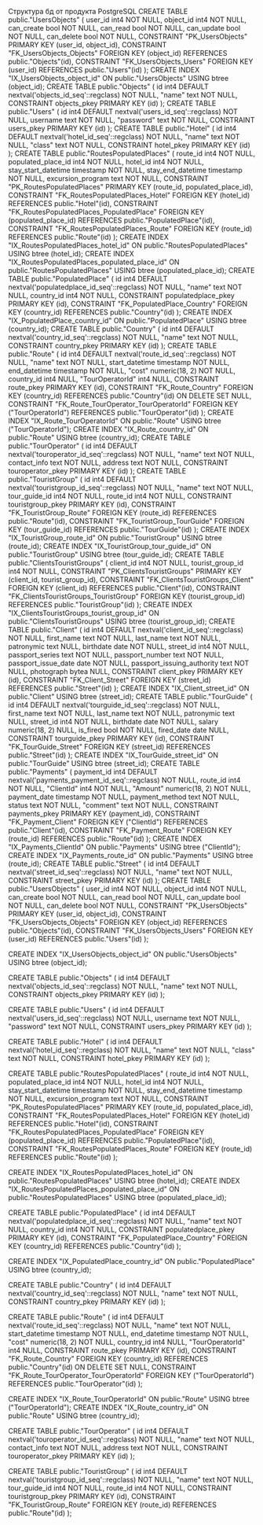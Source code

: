 Структура бд от продукта PostgreSQL 
CREATE TABLE public."UsersObjects" (
	user_id int4 NOT NULL,
	object_id int4 NOT NULL,
	can_create bool NOT NULL,
	can_read bool NOT NULL,
	can_update bool NOT NULL,
	can_delete bool NOT NULL,
	CONSTRAINT "PK_UsersObjects" PRIMARY KEY (user_id, object_id),
	CONSTRAINT "FK_UsersObjects_Objects" FOREIGN KEY (object_id) REFERENCES public."Objects"(id),
	CONSTRAINT "FK_UsersObjects_Users" FOREIGN KEY (user_id) REFERENCES public."Users"(id)
);
CREATE INDEX "IX_UsersObjects_object_id" ON public."UsersObjects" USING btree (object_id);
CREATE TABLE public."Objects" (
	id int4 DEFAULT nextval('objects_id_seq'::regclass) NOT NULL,
	"name" text NOT NULL,
	CONSTRAINT objects_pkey PRIMARY KEY (id)
);
CREATE TABLE public."Users" (
	id int4 DEFAULT nextval('users_id_seq'::regclass) NOT NULL,
	username text NOT NULL,
	"password" text NOT NULL,
	CONSTRAINT users_pkey PRIMARY KEY (id)
);
CREATE TABLE public."Hotel" (
	id int4 DEFAULT nextval('hotel_id_seq'::regclass) NOT NULL,
	"name" text NOT NULL,
	"class" text NOT NULL,
	CONSTRAINT hotel_pkey PRIMARY KEY (id)
);
CREATE TABLE public."RoutesPopulatedPlaces" (
	route_id int4 NOT NULL,
	populated_place_id int4 NOT NULL,
	hotel_id int4 NOT NULL,
	stay_start_datetime timestamp NOT NULL,
	stay_end_datetime timestamp NOT NULL,
	excursion_program text NOT NULL,
	CONSTRAINT "PK_RoutesPopulatedPlaces" PRIMARY KEY (route_id, populated_place_id),
	CONSTRAINT "FK_RoutesPopulatedPlaces_Hotel" FOREIGN KEY (hotel_id) REFERENCES public."Hotel"(id),
	CONSTRAINT "FK_RoutesPopulatedPlaces_PopulatedPlace" FOREIGN KEY (populated_place_id) REFERENCES public."PopulatedPlace"(id),
	CONSTRAINT "FK_RoutesPopulatedPlaces_Route" FOREIGN KEY (route_id) REFERENCES public."Route"(id)
);
CREATE INDEX "IX_RoutesPopulatedPlaces_hotel_id" ON public."RoutesPopulatedPlaces" USING btree (hotel_id);
CREATE INDEX "IX_RoutesPopulatedPlaces_populated_place_id" ON public."RoutesPopulatedPlaces" USING btree (populated_place_id);
CREATE TABLE public."PopulatedPlace" (
	id int4 DEFAULT nextval('populatedplace_id_seq'::regclass) NOT NULL,
	"name" text NOT NULL,
	country_id int4 NOT NULL,
	CONSTRAINT populatedplace_pkey PRIMARY KEY (id),
	CONSTRAINT "FK_PopulatedPlace_Country" FOREIGN KEY (country_id) REFERENCES public."Country"(id)
);
CREATE INDEX "IX_PopulatedPlace_country_id" ON public."PopulatedPlace" USING btree (country_id);
CREATE TABLE public."Country" (
	id int4 DEFAULT nextval('country_id_seq'::regclass) NOT NULL,
	"name" text NOT NULL,
	CONSTRAINT country_pkey PRIMARY KEY (id)
);
CREATE TABLE public."Route" (
	id int4 DEFAULT nextval('route_id_seq'::regclass) NOT NULL,
	"name" text NOT NULL,
	start_datetime timestamp NOT NULL,
	end_datetime timestamp NOT NULL,
	"cost" numeric(18, 2) NOT NULL,
	country_id int4 NULL,
	"TourOperatorId" int4 NULL,
	CONSTRAINT route_pkey PRIMARY KEY (id),
	CONSTRAINT "FK_Route_Country" FOREIGN KEY (country_id) REFERENCES public."Country"(id) ON DELETE SET NULL,
	CONSTRAINT "FK_Route_TourOperator_TourOperatorId" FOREIGN KEY ("TourOperatorId") REFERENCES public."TourOperator"(id)
);
CREATE INDEX "IX_Route_TourOperatorId" ON public."Route" USING btree ("TourOperatorId");
CREATE INDEX "IX_Route_country_id" ON public."Route" USING btree (country_id);
CREATE TABLE public."TourOperator" (
	id int4 DEFAULT nextval('touroperator_id_seq'::regclass) NOT NULL,
	"name" text NOT NULL,
	contact_info text NOT NULL,
	address text NOT NULL,
	CONSTRAINT touroperator_pkey PRIMARY KEY (id)
);
CREATE TABLE public."TouristGroup" (
	id int4 DEFAULT nextval('touristgroup_id_seq'::regclass) NOT NULL,
	"name" text NOT NULL,
	tour_guide_id int4 NOT NULL,
	route_id int4 NOT NULL,
	CONSTRAINT touristgroup_pkey PRIMARY KEY (id),
	CONSTRAINT "FK_TouristGroup_Route" FOREIGN KEY (route_id) REFERENCES public."Route"(id),
	CONSTRAINT "FK_TouristGroup_TourGuide" FOREIGN KEY (tour_guide_id) REFERENCES public."TourGuide"(id)
);
CREATE INDEX "IX_TouristGroup_route_id" ON public."TouristGroup" USING btree (route_id);
CREATE INDEX "IX_TouristGroup_tour_guide_id" ON public."TouristGroup" USING btree (tour_guide_id);
CREATE TABLE public."ClientsTouristGroups" (
	client_id int4 NOT NULL,
	tourist_group_id int4 NOT NULL,
	CONSTRAINT "PK_ClientsTouristGroups" PRIMARY KEY (client_id, tourist_group_id),
	CONSTRAINT "FK_ClientsTouristGroups_Client" FOREIGN KEY (client_id) REFERENCES public."Client"(id),
	CONSTRAINT "FK_ClientsTouristGroups_TouristGroup" FOREIGN KEY (tourist_group_id) REFERENCES public."TouristGroup"(id)
);
CREATE INDEX "IX_ClientsTouristGroups_tourist_group_id" ON public."ClientsTouristGroups" USING btree (tourist_group_id);
CREATE TABLE public."Client" (
	id int4 DEFAULT nextval('client_id_seq'::regclass) NOT NULL,
	first_name text NOT NULL,
	last_name text NOT NULL,
	patronymic text NULL,
	birthdate date NOT NULL,
	street_id int4 NOT NULL,
	passport_series text NOT NULL,
	passport_number text NOT NULL,
	passport_issue_date date NOT NULL,
	passport_issuing_authority text NOT NULL,
	photograph bytea NULL,
	CONSTRAINT client_pkey PRIMARY KEY (id),
	CONSTRAINT "FK_Client_Street" FOREIGN KEY (street_id) REFERENCES public."Street"(id)
);
CREATE INDEX "IX_Client_street_id" ON public."Client" USING btree (street_id);
CREATE TABLE public."TourGuide" (
	id int4 DEFAULT nextval('tourguide_id_seq'::regclass) NOT NULL,
	first_name text NOT NULL,
	last_name text NOT NULL,
	patronymic text NULL,
	street_id int4 NOT NULL,
	birthdate date NOT NULL,
	salary numeric(18, 2) NULL,
	is_fired bool NOT NULL,
	fired_date date NULL,
	CONSTRAINT tourguide_pkey PRIMARY KEY (id),
	CONSTRAINT "FK_TourGuide_Street" FOREIGN KEY (street_id) REFERENCES public."Street"(id)
);
CREATE INDEX "IX_TourGuide_street_id" ON public."TourGuide" USING btree (street_id);
CREATE TABLE public."Payments" (
	payment_id int4 DEFAULT nextval('payments_payment_id_seq'::regclass) NOT NULL,
	route_id int4 NOT NULL,
	"ClientId" int4 NOT NULL,
	"Amount" numeric(18, 2) NOT NULL,
	payment_date timestamp NOT NULL,
	payment_method text NOT NULL,
	status text NOT NULL,
	"comment" text NOT NULL,
	CONSTRAINT payments_pkey PRIMARY KEY (payment_id),
	CONSTRAINT "FK_Payment_Client" FOREIGN KEY ("ClientId") REFERENCES public."Client"(id),
	CONSTRAINT "FK_Payment_Route" FOREIGN KEY (route_id) REFERENCES public."Route"(id)
);
CREATE INDEX "IX_Payments_ClientId" ON public."Payments" USING btree ("ClientId");
CREATE INDEX "IX_Payments_route_id" ON public."Payments" USING btree (route_id);
CREATE TABLE public."Street" (
	id int4 DEFAULT nextval('street_id_seq'::regclass) NOT NULL,
	"name" text NOT NULL,
	CONSTRAINT street_pkey PRIMARY KEY (id)
);
CREATE TABLE public."UsersObjects" (
    user_id int4 NOT NULL,
    object_id int4 NOT NULL,
    can_create bool NOT NULL,
    can_read bool NOT NULL,
    can_update bool NOT NULL,
    can_delete bool NOT NULL,
    CONSTRAINT "PK_UsersObjects" PRIMARY KEY (user_id, object_id),
    CONSTRAINT "FK_UsersObjects_Objects" FOREIGN KEY (object_id) REFERENCES public."Objects"(id),
    CONSTRAINT "FK_UsersObjects_Users" FOREIGN KEY (user_id) REFERENCES public."Users"(id)
);

CREATE INDEX "IX_UsersObjects_object_id" ON public."UsersObjects" USING btree (object_id);

CREATE TABLE public."Objects" (
    id int4 DEFAULT nextval('objects_id_seq'::regclass) NOT NULL,
    "name" text NOT NULL,
    CONSTRAINT objects_pkey PRIMARY KEY (id)
);

CREATE TABLE public."Users" (
    id int4 DEFAULT nextval('users_id_seq'::regclass) NOT NULL,
    username text NOT NULL,
    "password" text NOT NULL,
    CONSTRAINT users_pkey PRIMARY KEY (id)
);

CREATE TABLE public."Hotel" (
    id int4 DEFAULT nextval('hotel_id_seq'::regclass) NOT NULL,
    "name" text NOT NULL,
    "class" text NOT NULL,
    CONSTRAINT hotel_pkey PRIMARY KEY (id)
);

CREATE TABLE public."RoutesPopulatedPlaces" (
    route_id int4 NOT NULL,
    populated_place_id int4 NOT NULL,
    hotel_id int4 NOT NULL,
    stay_start_datetime timestamp NOT NULL,
    stay_end_datetime timestamp NOT NULL,
    excursion_program text NOT NULL,
    CONSTRAINT "PK_RoutesPopulatedPlaces" PRIMARY KEY (route_id, populated_place_id),
    CONSTRAINT "FK_RoutesPopulatedPlaces_Hotel" FOREIGN KEY (hotel_id) REFERENCES public."Hotel"(id),
    CONSTRAINT "FK_RoutesPopulatedPlaces_PopulatedPlace" FOREIGN KEY (populated_place_id) REFERENCES public."PopulatedPlace"(id),
    CONSTRAINT "FK_RoutesPopulatedPlaces_Route" FOREIGN KEY (route_id) REFERENCES public."Route"(id)
);

CREATE INDEX "IX_RoutesPopulatedPlaces_hotel_id" ON public."RoutesPopulatedPlaces" USING btree (hotel_id);
CREATE INDEX "IX_RoutesPopulatedPlaces_populated_place_id" ON public."RoutesPopulatedPlaces" USING btree (populated_place_id);

CREATE TABLE public."PopulatedPlace" (
    id int4 DEFAULT nextval('populatedplace_id_seq'::regclass) NOT NULL,
    "name" text NOT NULL,
    country_id int4 NOT NULL,
    CONSTRAINT populatedplace_pkey PRIMARY KEY (id),
    CONSTRAINT "FK_PopulatedPlace_Country" FOREIGN KEY (country_id) REFERENCES public."Country"(id)
);

CREATE INDEX "IX_PopulatedPlace_country_id" ON public."PopulatedPlace" USING btree (country_id);

CREATE TABLE public."Country" (
    id int4 DEFAULT nextval('country_id_seq'::regclass) NOT NULL,
    "name" text NOT NULL,
    CONSTRAINT country_pkey PRIMARY KEY (id)
);

CREATE TABLE public."Route" (
    id int4 DEFAULT nextval('route_id_seq'::regclass) NOT NULL,
    "name" text NOT NULL,
    start_datetime timestamp NOT NULL,
    end_datetime timestamp NOT NULL,
    "cost" numeric(18, 2) NOT NULL,
    country_id int4 NULL,
    "TourOperatorId" int4 NULL,
    CONSTRAINT route_pkey PRIMARY KEY (id),
    CONSTRAINT "FK_Route_Country" FOREIGN KEY (country_id) REFERENCES public."Country"(id) ON DELETE SET NULL,
    CONSTRAINT "FK_Route_TourOperator_TourOperatorId" FOREIGN KEY ("TourOperatorId") REFERENCES public."TourOperator"(id)
);

CREATE INDEX "IX_Route_TourOperatorId" ON public."Route" USING btree ("TourOperatorId");
CREATE INDEX "IX_Route_country_id" ON public."Route" USING btree (country_id);

CREATE TABLE public."TourOperator" (
    id int4 DEFAULT nextval('touroperator_id_seq'::regclass) NOT NULL,
    "name" text NOT NULL,
    contact_info text NOT NULL,
    address text NOT NULL,
    CONSTRAINT touroperator_pkey PRIMARY KEY (id)
);

CREATE TABLE public."TouristGroup" (
    id int4 DEFAULT nextval('touristgroup_id_seq'::regclass) NOT NULL,
    "name" text NOT NULL,
    tour_guide_id int4 NOT NULL,
    route_id int4 NOT NULL,
    CONSTRAINT touristgroup_pkey PRIMARY KEY (id),
    CONSTRAINT "FK_TouristGroup_Route" FOREIGN KEY (route_id) REFERENCES public."Route"(id)
);